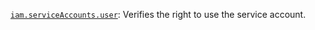[`iam.serviceAccounts.user`](../../../../iam/concepts/access-control/roles.md#sa-user): Verifies the right to use the service account.

